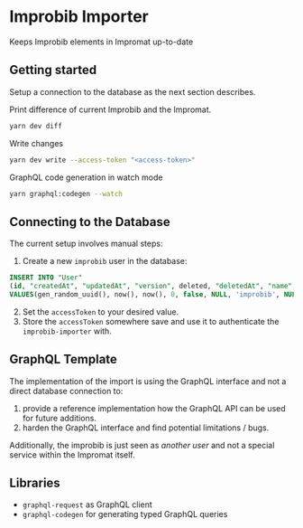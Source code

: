 # Improbib Importer

Keeps Improbib elements in Impromat up-to-date

## Getting started

Setup a connection to the database as the next section describes.

Print difference of current Improbib and the Impromat.

```sh
yarn dev diff
```

Write changes

```sh
yarn dev write --access-token "<access-token>"
```

GraphQL code generation in watch mode

```sh
yarn graphql:codegen --watch
```

## Connecting to the Database

The current setup involves manual steps:

1. Create a new `improbib` user in the database:

```sql
INSERT INTO "User"
(id, "createdAt", "updatedAt", "version", deleted, "deletedAt", "name", "googleSubscriptionId", "accessToken")
VALUES(gen_random_uuid(), now(), now(), 0, false, NULL, 'improbib', NULL, 'access-token');
```

2. Set the `accessToken` to your desired value.
3. Store the `accessToken` somewhere save and use it to authenticate the `improbib-importer` with.

## GraphQL Template

The implementation of the import is using the GraphQL interface and not a direct database connection to:

1. provide a reference implementation how the GraphQL API can be used for future additions.
2. harden the GraphQL interface and find potential limitations / bugs.

Additionally, the improbib is just seen as _another user_ and not a special service within the Impromat itself.

## Libraries

- `graphql-request` as GraphQL client
- `graphql-codegen` for generating typed GraphQL queries

